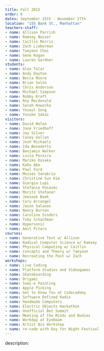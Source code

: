 ```yaml
---
title: Fall 2015
order: 6
dates: September 15th - November 27th
location: "155 Bank St., Manhattan"
teachers-staff:
- name: Allison Parrish
- name: Ramsey Nasser
- name: Caitlin Morris
- name: Zach Lieberman
- name: Taeyoon Choi
- name: Gene Kogan
- name: Lauren Gardner
students: 
- name: Alex Tolar
- name: Andy Dayton
- name: Becca Moore
- name: Brian Solon
- name: Chris Anderson
- name: Michael Simpson
- name: Robby Kraft
- name: Roy Macdonald
- name: Sarah Howorka
- name: Yeseul Song
- name: Yosuke Sakai
visitors:
- name: David Nolen
- name: Jane Friedhoff
- name: Jay Silver
- name: Casey Gollan
- name: Josh Michaels
- name: Ida Benedetto
- name: Benjamin Walker
- name: Luisa Pereira
- name: Mariko Kosaka
- name: Kaho Abe
- name: Paul Ford
- name: Moises Sanabria
- name: Christine Sun Kim
- name: Giorgia Lupi
- name: Stefanie Posavec 
- name: Moritz Stefaner
- name: Jeesook Baek
- name: Cory Arcangel
- name: Jason Salavon
- name: Nancy Burson 
- name: Caroline Sinders
- name: Toby Schachman
- name: Hypersonic
- name: Amit Pitaru 
courses:
- name: Generative Text w/ Allison
- name: Radical Computer Science w/ Ramsey
- name: Physical Computing w/ Caitlin
- name: Concepts and Theory w/ Taeyoon
- name: Recreating the Past w/ Zach
workshops:
- name: Live Coding 
- name: Platform Studies and Videogames
- name: Skateboarding 
- name: Origami 
- name: Sumi-e Painting 
- name: Apple Picking 
- name: Get to Know You at Codecademy
- name: Software Defined Radio 
- name: Handmade Computers
- name: Electric Objects Hackathon 
- name: Unofficial Bot Summit 
- name: Meeting of the Minds and Bodies
- name: Workday at Eyebeam
- name: Artist Bio Workshop 
- name: re-code with Day for Night Festival
---
```

description: 